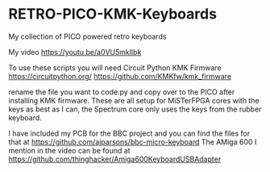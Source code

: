 # RETRO-PICO-KMK-Keyboards
My collection of PICO powered retro keyboards

My video https://youtu.be/a0VU5mklIbk

To use these scripts you will need
Circuit Python
KMK Firmware
https://circuitpython.org/
https://github.com/KMKfw/kmk_firmware

rename the file you want to code.py and copy over to the PICO after installing KMK firmware.
These are all setup for MiSTerFPGA cores with the keys as best as I can, the Spectrum core only uses the keys from the rubber keyboard.

I have included my PCB for the BBC project and you can find the files for that at https://github.com/ajparsons/bbc-micro-keyboard
The AMiga 600 I mention in the video can be found at https://github.com/thinghacker/Amiga600KeyboardUSBAdapter


